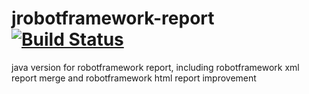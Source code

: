 jrobotframework-report [![Build Status](https://travis-ci.org/jrobotframework/jrobotframework-report.svg?branch=master)](https://travis-ci.org/jrobotframework/jrobotframework-report)
=================

java version for robotframework report, including robotframework xml report merge and robotframework html report improvement
